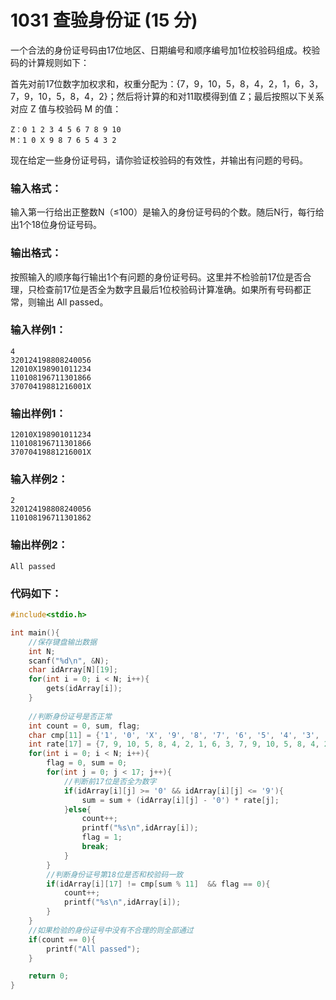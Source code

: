 # 1031 查验身份证 (15 分)
一个合法的身份证号码由17位地区、日期编号和顺序编号加1位校验码组成。校验码的计算规则如下：

首先对前17位数字加权求和，权重分配为：{7，9，10，5，8，4，2，1，6，3，7，9，10，5，8，4，2}；然后将计算的和对11取模得到值 Z</font>；最后按照以下关系对应 Z</font> 值与校验码 M </font>的值：
```
Z：0 1 2 3 4 5 6 7 8 9 10
M：1 0 X 9 8 7 6 5 4 3 2
```
现在给定一些身份证号码，请你验证校验码的有效性，并输出有问题的号码。
### 输入格式：
输入第一行给出正整数N（≤100）是输入的身份证号码的个数。随后N行，每行给出1个18位身份证号码。
### 输出格式：
按照输入的顺序每行输出1个有问题的身份证号码。这里并不检验前17位是否合理，只检查前17位是否全为数字且最后1位校验码计算准确。如果所有号码都正常，则输出 All passed</font>。
### 输入样例1：
```
4
320124198808240056
12010X198901011234
110108196711301866
37070419881216001X
```
### 输出样例1：
```
12010X198901011234
110108196711301866
37070419881216001X
```
### 输入样例2：
```
2
320124198808240056
110108196711301862
```
### 输出样例2：
```
All passed
```
### 代码如下：
```c
#include<stdio.h> 

int main(){
    //保存键盘输出数据 
    int N;
    scanf("%d\n", &N);
    char idArray[N][19];
    for(int i = 0; i < N; i++){
        gets(idArray[i]);
    }
    
    //判断身份证号是否正常 
    int count = 0, sum, flag;
    char cmp[11] = {'1', '0', 'X', '9', '8', '7', '6', '5', '4', '3', '2'};
    int rate[17] = {7, 9, 10, 5, 8, 4, 2, 1, 6, 3, 7, 9, 10, 5, 8, 4, 2};
    for(int i = 0; i < N; i++){
        flag = 0, sum = 0;
        for(int j = 0; j < 17; j++){
            //判断前17位是否全为数字 
            if(idArray[i][j] >= '0' && idArray[i][j] <= '9'){
                sum = sum + (idArray[i][j] - '0') * rate[j];
            }else{
                count++;
                printf("%s\n",idArray[i]);
                flag = 1;
                break;
            }
        }
        //判断身份证号第18位是否和校验码一致 
        if(idArray[i][17] != cmp[sum % 11]  && flag == 0){
            count++;
            printf("%s\n",idArray[i]);
        }
    }
    //如果检验的身份证号中没有不合理的则全部通过 
    if(count == 0){
        printf("All passed");
    }

    return 0;
}
```